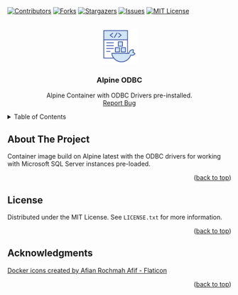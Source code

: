 <!-- PROJECT SHIELDS -->
<!--
*** I'm using markdown "reference style" links for readability.
*** Reference links are enclosed in brackets [ ] instead of parentheses ( ).
*** See the bottom of this document for the declaration of the reference variables
*** for contributors-url, forks-url, etc. This is an optional, concise syntax you may use.
*** https://www.markdownguide.org/basic-syntax/#reference-style-links
-->
[![Contributors][contributors-shield]][contributors-url]
[![Forks][forks-shield]][forks-url]
[![Stargazers][stars-shield]][stars-url]
[![Issues][issues-shield]][issues-url]
[![MIT License][license-shield]][license-url]



<!-- PROJECT LOGO -->
<br />
<div align="center">
  <a href="https://github.com/n3ddu8/alpine-odbc">
    <img src="images/logo.png" alt="Logo" width="80" height="80">
  </a>

<h3 align="center">Alpine ODBC</h3>

  <p align="center">
    Alpine Container with ODBC Drivers pre-installed.
    <br />
    <a href="https://github.com/n3ddu8/alpine-odbc/issues/new?labels=bug&template=bug-report---.md">Report Bug</a>
  </p>
</div>



<!-- TABLE OF CONTENTS -->
<details>
  <summary>Table of Contents</summary>
  <ol>
    <li><a href="#about-the-project">About The Project</a></li>
    <li><a href="#license">License</a></li>
    <li><a href="#acknowledgments">Acknowledgments</a></li>
  </ol>
</details>



<!-- ABOUT THE PROJECT -->
## About The Project

Container image build on Alpine latest with the ODBC drivers for working with Microsoft SQL Server instances pre-loaded.

<p align="right">(<a href="#readme-top">back to top</a>)</p>


<!-- LICENSE -->
## License

Distributed under the MIT License. See `LICENSE.txt` for more information.

<p align="right">(<a href="#readme-top">back to top</a>)</p>


<!-- ACKNOWLEDGMENTS -->
## Acknowledgments

<a href="https://www.flaticon.com/free-icons/docker" title="docker icons">Docker icons created by Afian Rochmah Afif - Flaticon</a>

<p align="right">(<a href="#readme-top">back to top</a>)</p>



<!-- MARKDOWN LINKS & IMAGES -->
<!-- https://www.markdownguide.org/basic-syntax/#reference-style-links -->
[contributors-shield]: https://img.shields.io/github/contributors/n3ddu8/alpine-odbc.svg?style=for-the-badge
[contributors-url]: https://github.com/n3ddu8/alpine-odbc/graphs/contributors
[forks-shield]: https://img.shields.io/github/forks/n3ddu8/alpine-odbc.svg?style=for-the-badge
[forks-url]: https://github.com/n3ddu8/alpine-odbc/network/members
[stars-shield]: https://img.shields.io/github/stars/n3ddu8/alpine-odbc.svg?style=for-the-badge
[stars-url]: https://github.com/n3ddu8/alpine-odbc/stargazers
[issues-shield]: https://img.shields.io/github/issues/n3ddu8/alpine-odbc.svg?style=for-the-badge
[issues-url]: https://github.com/n3ddu8/alpine-odbc/issues
[license-shield]: https://img.shields.io/github/license/n3ddu8/alpine-odbc.svg?style=for-the-badge
[license-url]: https://github.com/n3ddu8/alpine-odbc/blob/master/LICENSE.txt
[linkedin-shield]: https://img.shields.io/badge/-LinkedIn-black.svg?style=for-the-badge&logo=linkedin&colorB=555
[product-screenshot]: images/screenshot.png
[docker]: images/docker-logo.png
